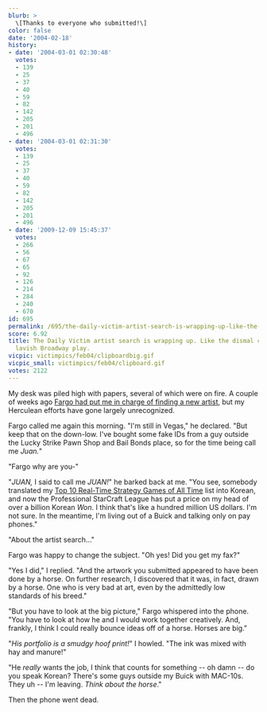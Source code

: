 ```yaml
---
blurb: >
  \[Thanks to everyone who submitted!\]
color: false
date: '2004-02-18'
history:
- date: '2004-03-01 02:30:48'
  votes:
  - 139
  - 25
  - 37
  - 40
  - 59
  - 82
  - 142
  - 205
  - 201
  - 496
- date: '2004-03-01 02:31:30'
  votes:
  - 139
  - 25
  - 37
  - 40
  - 59
  - 82
  - 142
  - 205
  - 201
  - 496
- date: '2009-12-09 15:45:37'
  votes:
  - 266
  - 56
  - 67
  - 65
  - 92
  - 126
  - 214
  - 284
  - 240
  - 670
id: 695
permalink: /695/the-daily-victim-artist-search-is-wrapping-up-like-the-dismal-closure-of-a-lavish-broadway-play/
score: 6.92
title: The Daily Victim artist search is wrapping up. Like the dismal closure of a
  lavish Broadway play.
vicpic: victimpics/feb04/clipboardbig.gif
vicpic_small: victimpics/feb04/clipboard.gif
votes: 2122
---
```


My desk was piled high with papers, several of which were on fire. A
couple of weeks ago [Fargo had put me in charge of finding a new
artist](%ARTICLE[694]%), but my Herculean efforts have gone largely
unrecognized.

Fargo called me again this morning. "I'm still in Vegas," he declared.
"But keep that on the down-low. I've bought some fake IDs from a guy
outside the Lucky Strike Pawn Shop and Bail Bonds place, so for the time
being call me *Juan.*"

"Fargo why are you-"

"*JUAN,* I said to call me *JUAN!*" he barked back at me. "You see,
somebody translated my [Top 10 Real-Time Strategy Games of All
Time](http://web.archive.org/web/20040218000000/http://gamespy.com/top10/february04/rts/)
list into Korean, and now the Professional StarCraft League has put a
price on my head of over a billion Korean *Won*. I think that's like a
hundred million US dollars. I'm not sure. In the meantime, I'm living
out of a Buick and talking only on pay phones."

"About the artist search..."

Fargo was happy to change the subject. "Oh yes! Did you get my fax?"

"Yes I did," I replied. "And the artwork you submitted appeared to have
been done by a horse. On further research, I discovered that it was, in
fact, drawn by a horse. One who is very bad at art, even by the
admittedly low standards of his breed."

"But you have to look at the big picture," Fargo whispered into the
phone. "You have to look at how he and I would work together creatively.
And, frankly, I think I could really bounce ideas off of a horse. Horses
are big."

"*His portfolio is a smudgy hoof print!*" I howled. "The ink was mixed
with hay and manure!"

"He *really* wants the job, I think that counts for something -- oh damn
-- do you speak Korean? There's some guys outside my Buick with MAC-10s.
They uh -- I'm leaving. *Think about the horse*."

Then the phone went dead.